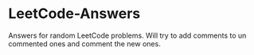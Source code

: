 # LeetCode-Answers
Answers for random LeetCode problems. Will try to add comments to un commented ones and comment the new ones.
